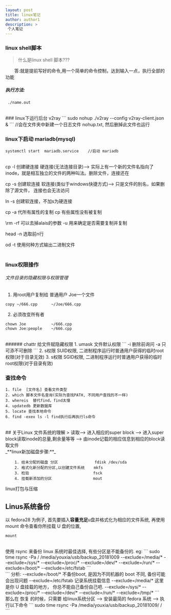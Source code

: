 ```yaml
--- 
layout: post
title: linux笔记
author: author1
description: >
 个人笔记
---
```





### linux shell脚本
> 什么是linux shell 脚本???

&emsp;&emsp;答:就是提前写好的命令,用一个简单的命令控制，达到输入一点，执行全部的功能
##### 执行方法: 
```
 ./name.out
```
<br>
### linux下运行后台 v2ray
```
sudo nohup ./v2ray --config v2ray-client.json &
```
//会在文件夹中新建一个日志文件 nohup.txt, 然后删掉此文件也运行

### linux下启动 mariadb(mysql)
```
systemctl start  mariadb.service    //启动 mariadb
```
<br>
cp -l 创建硬连接
			硬连接(无法连接目录)——> 实际上有一个新的文件名指向了inode，就是相互独立的文件的两种叫法。删除文件，连接还在
			
cp -s 创建软连接
			软连接(类似于windows快捷方式)——> 只是文件的别名，如果删除了源文件， 连接也会无法访问

ln -s 创建软连接，不加s为硬连接


cp -a  代所有属性的复制
cp     有些属性没有被复制

\rm -rf 可以去掉alais的参数
-u      用来确定是否需要复制并复制

head -n 选取前n行

od -t   使用何种方式输出二进制文件
<br>
<br>
### linux权限操作
###### 文件目录的隐藏权限与权限管理  
1. 用root用户复制给 普通用户 Joe一个文件
 ```
copy ~/666.cpp  	~/Joe/666.cpp 
 ``` 

2. 必须改变所有者
```
chown Joe           ~/666.cpp
chown Joe:people    ~/666.cpp
```
<br>
###### chattr 给文件赋隐藏权限 
1. umask 文件默认权限  
```
-i 删除前询问  -a 只可添不可删除
```
2. s权限  SUID权限, 二进制程序运行时普通用户获得的临时root权限(对于目录无效)
3. s权限  SGID权限, 二进制程序运行时普通用户获得的临时root权限(对于目录有效)

### 查找命令
```
1. file  [文件名] 查看文件类型
2. which 脚本文件名查询(实际为查找PATH, 不同用户查找的不一样)
3. whereis  替代find，find太慢
4. updatedb 更新数据库
5. locate 查找本地命令
6. find -exex ls -l find执行后再执行ls命令
```  
<br>
## 关于Linux 文件系统的理解
> 读取——> 进入相应的super block ——> 进入super block读取inode的总量,剩余量等等 ——> 由inode记载的相应信息到相应的block读取文件

<br>
_**linux新加磁盘步骤:**_

		1. 给未分配的磁盘 分区                fdisk /dev/sda
		2. 格式化新分配的分区,以创建文件系统    mkfs
		3. 检验                            fsck
		4. 挂载新添加的分区                  mout

linux打包与压缩


## Linus系统备份
以 fedora28 为例子, 首先要插入**容量充足**u盘并格式化为相应的文件系统, 再使用 mount 命令查看你所挂载 U 盘的位置, 
```
mount
```
<br>
使用 rsync 来备份 linux 系统时最佳选择, 有些分区是不能备份的.
eg:
```
sudo time rsync -Pa / /media/youxia/usb/backup_20181009 --exclude=/media/* --exclude=/sys/* --exclude=/proc/* --exclude=/dev/* --exclude=/run/* --exclude=/boot/*  --exclude=/etc/fstab
```
<br>
```
 分析: --exclude=/boot/*     不备份boot, 是因为不同机器的 boot 不同, 备份可能会出现问题
	  --exclude=/etc/fstab   记录系统挂载信息
	  --exclude=/media/*     这里是你 U 盘挂载的地方， 你总不能自己备份自己吧.
	  --exclude=/sys/*
	  --exclude=/proc/* 
	  --exclude=/dev/*
	  --exclude=/run/*
	  --exclude=/tmp/*
```



<br>
那么在 恢复 的时候，只需要 给linux系统分区 ——> 安装最简的 fedora 系统 ——> 执行以下命令
```
sudo time rsync -Pa /media/youxia/usb/backup_20181009/ /
```







